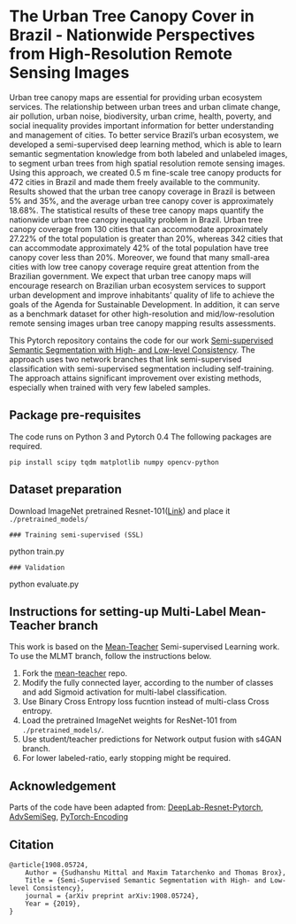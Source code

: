 # The Urban Tree Canopy Cover in Brazil - Nationwide Perspectives from High-Resolution Remote Sensing Images



Urban tree canopy maps are essential for providing urban ecosystem services. The relationship between urban
trees and urban climate change, air pollution, urban noise, biodiversity, urban crime, health, poverty, 
and social inequality provides important information for better understanding and management of cities. To better service Brazil’s
urban ecosystem, we developed a semi-supervised deep learning method, which is able to learn semantic segmentation 
knowledge from both labeled and unlabeled images, to segment urban trees from high spatial resolution remote
sensing images. Using this approach, we created 0.5 m fine-scale tree canopy products for 472 cities in Brazil and
made them freely available to the community. Results showed that the urban tree canopy coverage in Brazil is between
5% and 35%, and the average urban tree canopy cover is approximately 18.68%. The statistical results of these tree
canopy maps quantify the nationwide urban tree canopy inequality problem in Brazil. Urban tree canopy coverage
from 130 cities that can accommodate approximately 27.22% of the total population is greater than 20%, whereas 342
cities that can accommodate approximately 42% of the total population have tree canopy cover less than 20%. 
Moreover, we found that many small-area cities with low tree canopy coverage require great attention from the Brazilian
government. We expect that urban tree canopy maps will encourage research on Brazilian urban ecosystem services
to support urban development and improve inhabitants’ quality of life to achieve the goals of the Agenda for Sustainable Development. 
In addition, it can serve as a benchmark dataset for other high-resolution and mid/low-resolution
remote sensing images urban tree canopy mapping results assessments.

This Pytorch repository contains the code for our work [Semi-supervised Semantic Segmentation with High- and Low-level Consistency](https://arxiv.org/pdf/1908.05724.pdf). The approach uses two network branches that link semi-supervised classification with semi-supervised segmentation including self-training. The approach attains significant improvement over existing methods, especially when trained with very few labeled samples.

## Package pre-requisites
The code runs on Python 3 and Pytorch 0.4 The following packages are required. 

```
pip install scipy tqdm matplotlib numpy opencv-python
```

## Dataset preparation

Download ImageNet pretrained Resnet-101([Link](https://download.pytorch.org/models/resnet101-5d3b4d8f.pth)) and place it ```./pretrained_models/```


```
### Training semi-supervised (SSL)
```
python train.py   
``` 
### Validation 
```
python evaluate.py

## Instructions for setting-up Multi-Label Mean-Teacher branch
This work is based on the [Mean-Teacher](https://arxiv.org/abs/1703.01780) Semi-supervised Learning work. To use the MLMT branch, follow the instructions below. 
1. Fork the [mean-teacher](https://github.com/CuriousAI/mean-teacher) repo. 
2. Modify the fully connected layer, according to the number of classes and add Sigmoid activation for multi-label classification.
3. Use Binary Cross Entropy loss fucntion instead of multi-class Cross entropy. 
4. Load the pretrained ImageNet weights for ResNet-101 from ```./pretrained_models/```.
5. Use student/teacher predictions for Network output fusion with s4GAN branch. 
6. For lower labeled-ratio, early stopping might be required.  


## Acknowledgement

Parts of the code have been adapted from: 
[DeepLab-Resnet-Pytorch](https://github.com/speedinghzl/Pytorch-Deeplab), [AdvSemiSeg](https://github.com/hfslyc/AdvSemiSeg), [PyTorch-Encoding](https://github.com/zhanghang1989/PyTorch-Encoding)


## Citation

```
@article{1908.05724,
    Author = {Sudhanshu Mittal and Maxim Tatarchenko and Thomas Brox},
    Title = {Semi-Supervised Semantic Segmentation with High- and Low-level Consistency},
    journal = {arXiv preprint arXiv:1908.05724},
    Year = {2019},
}
```

